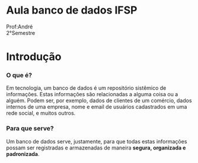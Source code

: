 # Aula banco de dados IFSP

Prof:André<br>
2°Semestre

# Introdução

<h3>O que é?</h3>

<p>Em tecnologia, um banco de dados é um repositório sistêmico de informações.
Estas informações são relacionadas a alguma coisa ou a alguém. Podem ser, por exemplo, dados de clientes de um comércio, dados internos de uma empresa, nome e email de usuários cadastrados em uma rede social, e muitos outros.</p>

<h3>Para que serve?</h3>

<p>Um banco de dados serve, justamente, para que todas estas informações possam ser registradas e armazenadas de maneira <b>segura, organizada e padronizada</b>.</p>



